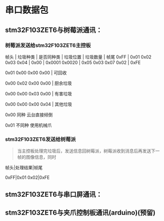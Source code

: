 # 串口数据包

## stm32F103ZET6与树莓派通讯：

### 树莓派发送给stm32F103ZET6主控板

帧头 | 垃圾种类 | 是否同种类 | 垃圾位置 | 垃圾数量 | 帧尾
0xFF | 0x01 0x02 0x03 0x04 | 0x00 | 0x0001 0x0020 | 0x05 0x03 0x07 0x02 | 0xFE

0x01 0x00 0x00 0x00 |	可回收

0x00 0x02 0x00 0x00 |	厨余垃圾

0x00 0x00 0x03 0x00 |	有害垃圾

0x00 0x00 0x00 0x04 |	其他垃圾

0x00 同种 云台直接倾倒

0x01 不同种 使用机械爪

### stm32F103ZET6发送给树莓派

> 当主控板处理完垃圾后，发送信息回树莓派，树莓派收到消息后再发送下一帧的图像信息，同时

帧头|处理结果|帧尾

0xFF|0x01 0x02|0xFE

## stm32F103ZET6与串口屏通讯：



## stm32F103ZET6与夹爪控制板通讯(arduino)(预留)